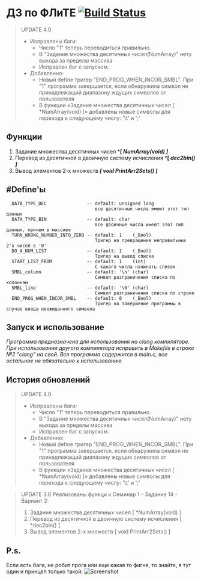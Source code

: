 ДЗ по ФЛиТЕ [![Build Status](https://travis-ci.org/ph4nt0m7/bmstu_dz.svg)](https://travis-ci.org/ph4nt0m7/bmstu_dz)
=============================

>  UPDATE 4.0
>  * Исправлены баги:
>    - Число "1" теперь переводиться правильно.
>    - В "Задание множества десятичных чисел(NumArray)" нету выхода за пределы массива
>    - Исправлен баг с запуском.
>  * Добавленно:
>    - Новый define тригер "END_PROG_WHEN_INCOR_SMBL". При "1" программа завершается, если обнаружила символ не принадлежащий диапазону ждущих символов от пользователя 
>    - В функции «Задание множества десятичных чисел [ *NumArray(void) ]» добавлены новые символы для перехода к следующему числу: '\t' и ';'

Функции
------------
1) Задание множества десятичных чисел ***[ *NumArray(void) ]***
2) Перевод из десятичной в двоичную систему исчисления ***[ *dec2bin() ]***
3) Вывод элементов 2-х множеств ***[ void PrintArr2Sets() ]***

#Define'ы
------------
      DATA_TYPE_DEC               -- default: unsigned long
                                     все десятичные числа имеют этот тип данных
      DATA_TYPE_BIN               -- default: char
                                     все двоичные числа имеют этот тип данных, причем в массиве
      TURN_WRONG_NUMBER_INTO_ZERO -- default: 1    (_Bool)
                                     Тригер на превращение неправильных 2'х чисел в '0'
      DO_A_NUM_LIST               -- default: 1    (_Bool)
                                     Тригер на вывод списка 
      START_LIST_FROM             -- default: 1    (int)
                                     С какого числа начинать список
      SMBL_column                 -- default: '\n' (char)
                                     Символ разграничения списка по колоннам
      SMBL_line                   -- default: '\0' (char)
                                     Символ разграничения списка по строке
      END_PROG_WHEN_INCOR_SMBL    -- default: 0    (_Bool)
                                     Тригер на завершение программы в случае ввода неожиданного символа
Запуск и использование
------------
*Программа предназначена для использования на clang компиляторе. При использовании другого компилятора исправить в Makefile в строке №2 "clang" на свой. Вся программа содержится в main.c, все остальное не обязательно к использованию*

История обновлений
------------
>  UPDATE 4.0
>  * Исправлены баги:
>    - Число "1" теперь переводиться правильно.
>    - В "Задание множества десятичных чисел(NumArray)" нету выхода за пределы массива
>    - Исправлен баг с запуском.
>  * Добавленно:
>    - Новый define тригер "END_PROG_WHEN_INCOR_SMBL". При "1" программа завершается, если обнаружила символ не принадлежащий диапазону ждущих символов от пользователя 
>    - В функции «Задание множества десятичных чисел [ *NumArray(void) ]» добавлены новые символы для перехода к следующему числу: '\t' и ';'


> UPDATE 3.0
> Реализованы функци к Семинар 1 - Задание 14 - Вариант 2:
> 1) Задание множества десятичных чисел [ *NumArray(void) ]
> 2) Перевод из десятичной в двоичную систему исчисления [ *dec2bin() ]
> 3) Вывод элементов 2-х множеств [ void PrintArr2Sets() ] 


P.s.
------------
Если есть баги, не робит прога или еще какая то фигня, то знайте, я тут один и принцеп только такой:
![Screenshot](url:"https://sun1-18.userapi.com/c853520/v853520134/fb9ff/LTmnRW2cOoU.jpg")
